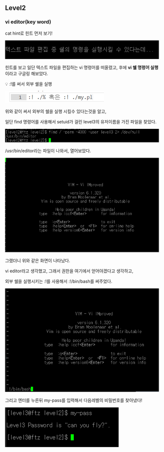 ## Level2

### vi editor(key word)

cat hint로 힌트 먼저 보기!

![Untitled](../img/lev2_1.png)

힌트를 보고 일단 텍스트 파일을 편집하는 vi 명령어를 떠올렸고, 후에 **vi 쉘 명령어 실행**이라고 구글링 해보았다.

<aside>
💡 :!를 써서 외부 쉘을 실행

![Untitled](../img/lev2_2.png)

</aside>

위와 같이 써서 외부의 쉘을 실행 시킬수 있다는것을 알고,

일단 find 명령어를 사용해서 setuid가 걸린 level3의 유저이름을 가진 파일을 찾았다.

![Untitled](../img/lev2_3.png)

/usr/bin/editor라는 파일이 나와서, 열어보았다.

![Untitled](../img/lev2_4.png)

그랬더니 위와 같은 화면이 나타났다. 

vi editor라고 생각했고, 그래서 권한을 여기에서 얻어야겠다고 생각하고,

외부 쉘을 실행시키는 :!를 사용해서 :!/bin/bash를 써주었다.

![Untitled](../img/lev2_5.png)

그리고 엔터를 누른뒤 my-pass를 입력해서 다음레벨의 비밀번호를 찾아냈다!

![Untitled](../img/lev2_6.png)